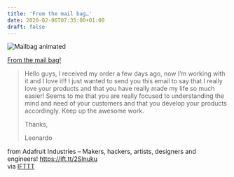 ```yaml
---
title: 'From the mail bag…'
date: 2020-02-06T07:35:00+01:00
draft: false
---
```


![Mailbag animated](https://www.adafruit.com/blog/wp-content/uploads/2014/07/mailbag_animated1.gif "mailbag_animated.gif")

[From the mail bag!](https://www.adafruit.com/blog/?s=mail+bag)

> Hello guys, I received my order a few days ago, now I’m working with it and I love it!! I just wanted to send you this email to say that I really love your products and that you have really made my life so much easier! Seems to me that you are really focused to understanding the mind and need of your customers and that you develop your products accordingly. Keep up the awesome work.
> 
> Thanks,
> 
> Leonardo

  
  
from Adafruit Industries – Makers, hackers, artists, designers and engineers! https://ift.tt/2Slnuku  
via [IFTTT](https://ifttt.com/?ref=da&site=blogger)